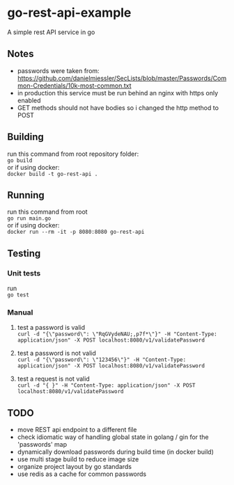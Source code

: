 # go-rest-api-example
A simple rest API service in go  

## Notes
- passwords were taken from: https://github.com/danielmiessler/SecLists/blob/master/Passwords/Common-Credentials/10k-most-common.txt
- in production this service must be run behind an nginx with https only enabled
- GET methods should not have bodies so i changed the http method to POST

## Building
run this command from root repository folder:  
```go build```  
or if using docker:  
```docker build -t go-rest-api .```

## Running
run this command from root  
```go run main.go```  
or if using docker:  
```docker run --rm -it -p 8080:8080 go-rest-api```

## Testing

### Unit tests
run  
```go test```

### Manual
1. test a password is valid  
```curl -d "{\"password\": \"RqGVydeNAU;,p7f*\"}" -H "Content-Type: application/json" -X POST localhost:8080/v1/validatePassword```

2. test a password is not valid  
```curl -d "{\"password\": \"123456\"}" -H "Content-Type: application/json" -X POST localhost:8080/v1/validatePassword```

3. test a request is not valid  
```curl -d "{ }" -H "Content-Type: application/json" -X POST localhost:8080/v1/validatePassword```

## TODO
- move REST api endpoint to a different file
- check idiomatic way of handling global state in golang / gin for the 'passwords' map
- dynamically download passwords during build time (in docker build) 
- use multi stage build to reduce image size
- organize project layout by go standards
- use redis as a cache for common passwords

